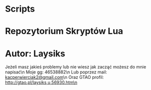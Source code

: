 # Scripts
# Repozytorium Skryptów Lua
# Autor: Laysiks
Jeżeli masz jakieś problemy lub nie wiesz jak zacząć możesz do mnie napisać\n
Moje gg: 46538882\n
Lub poprzez mail: kacperwierciak2@gmail.com\n
Oraz GTAO profil: http://gtao.pl/laysiks,u,56930.htm\n
